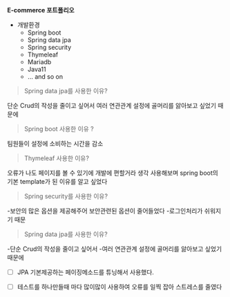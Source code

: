 **E-commerce 포트폴리오**

 - 개발환경
	 - Spring boot
	 - Spring data jpa
	 - Spring security
	 - Thymeleaf
	 - Mariadb
	 - Java11
	 - ... and so on

 >Spring data jpa를 사용한 이유?
 >
단순 Crud의 작성을 줄이고 싶어서
여러 연관관계 설정에 골머리를 앓아보고 싶었기 때문에

>Spring boot 사용한 이유 ? 

팀원들이 설정에 소비하는 시간을 감소

	 
>Thymeleaf 사용한 이유?
>
오류가 나도 페이지를 볼 수 있기에 개발에 편할거라 생각
사용해보며 spring boot의 기본 template가 된 이유를 알고 싶었다

>Spring security를 사용한 이유?
>
-보안의 많은 옵션을 제공해주어 보안관련된 옵션이 줄어들었다
-로그인처리가 쉬워지기 때문

> Spring data jpa를 사용한 이유?
> 
-단순 Crud의 작성을 줄이고 싶어서
-여러 연관관계 설정에 골머리를 앓아보고 싶었기 때문에

 - [ ] JPA 기본제공하는  페이징메소드를  튜닝해서 사용했다.
 - [ ] 테스트를 하나만들때 마다  많이많이 사용하여 오류를 일찍 잡아 스트레스를 줄였다 





